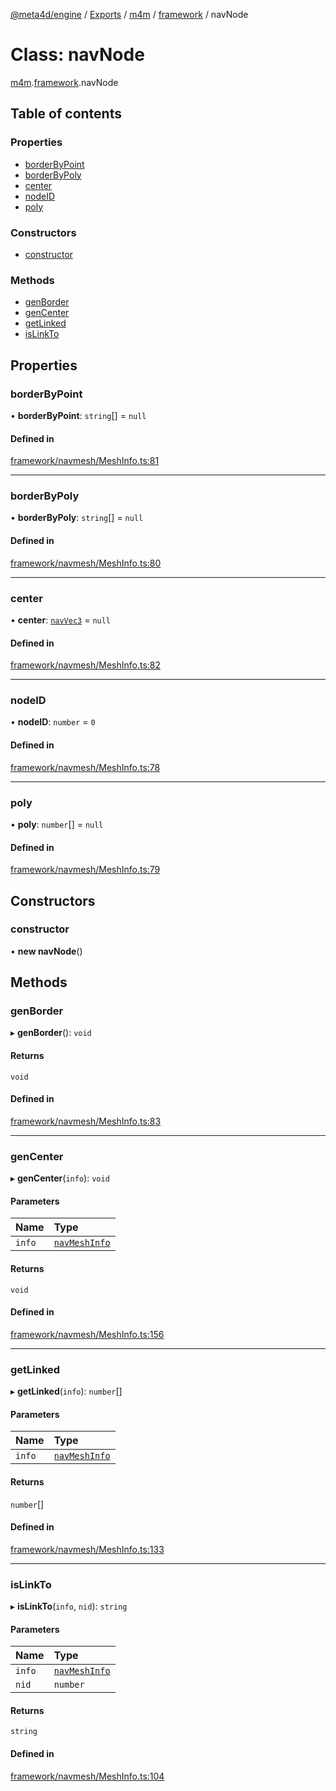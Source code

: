 [@meta4d/engine](../README.md) / [Exports](../modules.md) / [m4m](../modules/m4m.md) / [framework](../modules/m4m.framework.md) / navNode

# Class: navNode

[m4m](../modules/m4m.md).[framework](../modules/m4m.framework.md).navNode

## Table of contents

### Properties

- [borderByPoint](m4m.framework.navNode.md#borderbypoint)
- [borderByPoly](m4m.framework.navNode.md#borderbypoly)
- [center](m4m.framework.navNode.md#center)
- [nodeID](m4m.framework.navNode.md#nodeid)
- [poly](m4m.framework.navNode.md#poly)

### Constructors

- [constructor](m4m.framework.navNode.md#constructor)

### Methods

- [genBorder](m4m.framework.navNode.md#genborder)
- [genCenter](m4m.framework.navNode.md#gencenter)
- [getLinked](m4m.framework.navNode.md#getlinked)
- [isLinkTo](m4m.framework.navNode.md#islinkto)

## Properties

### borderByPoint

• **borderByPoint**: `string`[] = `null`

#### Defined in

[framework/navmesh/MeshInfo.ts:81](https://github.com/meta4d-me/meta4d-engine/blob/cf6bfe6/src/framework/navmesh/MeshInfo.ts#L81)

___

### borderByPoly

• **borderByPoly**: `string`[] = `null`

#### Defined in

[framework/navmesh/MeshInfo.ts:80](https://github.com/meta4d-me/meta4d-engine/blob/cf6bfe6/src/framework/navmesh/MeshInfo.ts#L80)

___

### center

• **center**: [`navVec3`](m4m.framework.navVec3.md) = `null`

#### Defined in

[framework/navmesh/MeshInfo.ts:82](https://github.com/meta4d-me/meta4d-engine/blob/cf6bfe6/src/framework/navmesh/MeshInfo.ts#L82)

___

### nodeID

• **nodeID**: `number` = `0`

#### Defined in

[framework/navmesh/MeshInfo.ts:78](https://github.com/meta4d-me/meta4d-engine/blob/cf6bfe6/src/framework/navmesh/MeshInfo.ts#L78)

___

### poly

• **poly**: `number`[] = `null`

#### Defined in

[framework/navmesh/MeshInfo.ts:79](https://github.com/meta4d-me/meta4d-engine/blob/cf6bfe6/src/framework/navmesh/MeshInfo.ts#L79)

## Constructors

### constructor

• **new navNode**()

## Methods

### genBorder

▸ **genBorder**(): `void`

#### Returns

`void`

#### Defined in

[framework/navmesh/MeshInfo.ts:83](https://github.com/meta4d-me/meta4d-engine/blob/cf6bfe6/src/framework/navmesh/MeshInfo.ts#L83)

___

### genCenter

▸ **genCenter**(`info`): `void`

#### Parameters

| Name | Type |
| :------ | :------ |
| `info` | [`navMeshInfo`](m4m.framework.navMeshInfo.md) |

#### Returns

`void`

#### Defined in

[framework/navmesh/MeshInfo.ts:156](https://github.com/meta4d-me/meta4d-engine/blob/cf6bfe6/src/framework/navmesh/MeshInfo.ts#L156)

___

### getLinked

▸ **getLinked**(`info`): `number`[]

#### Parameters

| Name | Type |
| :------ | :------ |
| `info` | [`navMeshInfo`](m4m.framework.navMeshInfo.md) |

#### Returns

`number`[]

#### Defined in

[framework/navmesh/MeshInfo.ts:133](https://github.com/meta4d-me/meta4d-engine/blob/cf6bfe6/src/framework/navmesh/MeshInfo.ts#L133)

___

### isLinkTo

▸ **isLinkTo**(`info`, `nid`): `string`

#### Parameters

| Name | Type |
| :------ | :------ |
| `info` | [`navMeshInfo`](m4m.framework.navMeshInfo.md) |
| `nid` | `number` |

#### Returns

`string`

#### Defined in

[framework/navmesh/MeshInfo.ts:104](https://github.com/meta4d-me/meta4d-engine/blob/cf6bfe6/src/framework/navmesh/MeshInfo.ts#L104)
